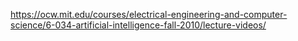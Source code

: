 https://ocw.mit.edu/courses/electrical-engineering-and-computer-science/6-034-artificial-intelligence-fall-2010/lecture-videos/
